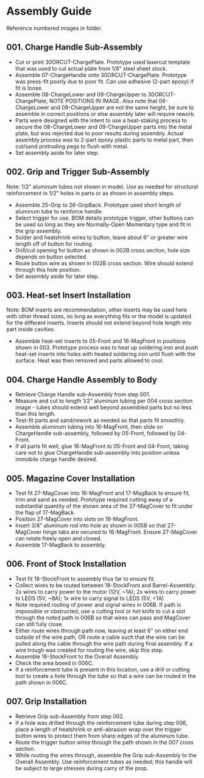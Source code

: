 # Assembly Guide
Reference numbered images in folder.

## 001. Charge Handle Sub-Assembly
- Cut or print 30ORCUT-ChargePlate. Prototype used lasercut template that was used to cut actual plate from 1/8" steel sheet stock.
- Assemble 07-ChargeHandle onto 30ORCUT-ChargePlate. Prototype was press-fit poorly due to poor fit. Can use adhesive (2-part epoxy) if fit is loose.
- Assemble 08-ChargeLower and 09-ChargeUpper to 30ORCUT-ChargePlate, NOTE POSITIONS IN IMAGE. Also note that 08-ChargeLower and 09-ChargeUpper are not the same height, be sure to assemble in correct positions or else assembly later will require rework.
- Parts were designed with the intent to use a heat-staking process to secure the 08-ChargeLower and 09-ChargeUpper parts into the metal plate, but was rejected due to poor results during assembly. Actual assembly process was to 2-part epoxy plastic parts to metal part, then cut/sand protruding pegs to flush with metal.
- Set assembly aside for later step.

## 002. Grip and Trigger Sub-Assembly
Note: 1/2" aluminum tubes not shown in model. Use as needed for structural reinforcement in 1/2" holes in parts or as shown in assembly steps.
- Assemble 25-Grip to 26-GripBack. Prototype used short length of aluminum tube to reinforce handle.
- Select trigger for use. BOM details prototype trigger, other buttons can be used so long as they are Normally-Open Momentary type and fit in the grip assembly.
- Solder and heatshrink wires to button, leave about 6" or greater wire length off of button for routing.
- Drill/cut opening for button as shown in 002B cross section, hole size depends on button selected.
- Route button wire as shown in 002B cross section. Wire should extend through this hole position.
- Set assembly aside for later step.

## 003. Heat-set Insert Installation
Note: BOM inserts are recommendation, other inserts may be used here with other thread sizes, so long as everything fits or the model is updated for the different inserts. Inserts should not extend beyond hole length into part inside cavities.
- Assemble heat-set inserts to 05-Front and 16-MagFront in positions shown in 003. Prototype process was to heat up soldering iron and push heat-set inserts into holes with heated soldering iron until flush with the surface. Heat was then removed and parts allowed to cool.

## 004. Charge Handle Assembly to Body
- Retrieve Charge Handle sub-Assembly from step 001.
- Measure and cut to length 1/2" aluminum tubing per 004 cross section image - tubes should extend well beyond assembled parts but no less than this length. 
- Test-fit parts and sand/rework as needed so that parts fit smoothly.
- Assemble aluminum tubing into 16-MagFront, then slide on ChargeHandle sub-assembly, followed by 05-Front, followed by 04-Front.
- If all parts fit well, glue 16-MagFront to 05-Front and 04-Front, taking care not to glue ChargeHandle sub-assembly into position unless immobile charge handle desired.

## 005. Magazine Cover Installation
- Test fit 27-MagCover into 16-MagFront and 17-MagBack to ensure fit, trim and sand as needed. Prototype required cutting away of a substantial quantity of the shown area of the 27-MagCover to fit under the flap of 17-MagBack.
- Position 27-MagCover into slots on 16-MagFront.
- Insert 3/8" aluminum rod into hole as shown in 005B so that 27-MagCover hinge tabs are secured to 16-MagFront. Ensure 27-MagCover can rotate freely open and closed.
- Assemble 17-MagBack to assembly.

## 006. Front of Stock Installation
- Test fit 18-StockFront to assembly thus far to ensure fit.
- Collect wires to be routed between 18-StockFront and Barrel-Assembly: 2x wires to carry power to the motor (12V, ~1A); 2x wires to carry power to LEDS (5V, ~8A); 1x wire to carry signal to LEDS (5V, <1A)
- Note required routing of power and signal wires in 006B. If path is impossible or obstructed, use a cutting tool or hot knife to cut a slot through the noted path in 006B so that wires can pass and MagCover can still fully close.
- Either route wires through path now, leaving at least 6" on either end outside of the wire path, OR route a cable such that the wire can be pulled along the cable through the wire path during final assembly. If a wire trough was created for routing the wire, skip this step.
- Assemble 18-StockFront to the Overall Assembly.
- Check the area boxed in 006C.
- If a reinforcement tube is present in this location, use a drill or cutting tool to create a hole through the tube so that a wire can be routed in the path shown in 006C.

## 007. Grip Installation
- Retrieve Grip sub-Assembly from step 002. 
- If a hole was drilled through the reinforcement tube during step 006, place a length of heatshrink or anti-abrasion wrap over the trigger button wires to protect them from sharp edges of the aluminum tube.
- Route the trigger button wires through the path shown in the 007 cross section.
- While routing the wires through, assemble the Grip sub-Assembly to the Overall Assembly. Use reinforcement tubes as needed; this handle will be subject to large stresses during carry of the prop.
